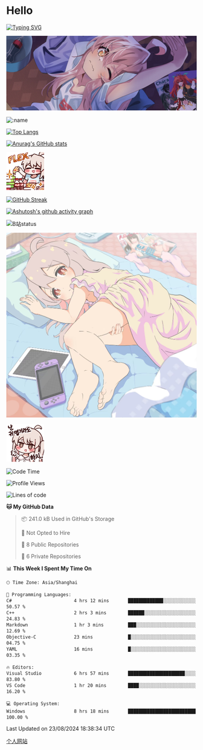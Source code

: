 # Hello

[![Typing SVG](https://readme-typing-svg.demolab.com?font=Fira+Code&pause=1000&color=F78FDE&width=435&lines=%E6%AC%A2%E8%BF%8E%E5%A4%A7%E4%BD%AC%E6%9D%A5%E8%AE%BF0v0)](https://git.io/typing-svg)

![bg.webp](bg.webp)

![:name](https://count.getloli.com/get/@hk416?theme=rule34)

[![Top Langs](https://github-readme-stats.vercel.app/api/top-langs/?username=qq583044063qq&locale=cn&hide=javascript,html,css&theme=tokyonight)](https://github.com/anuraghazra/github-readme-stats)

[![Anurag's GitHub stats](https://github-readme-stats.vercel.app/api?username=qq583044063qq&count_private=true&show_icons=true&locale=cn&theme=tokyonight)](https://github.com/anuraghazra/github-readme-stats)

![baimeng.png](mahiro_flex.png)

[![GitHub Streak](https://streak-stats.demolab.com/?user=qq583044063qq&locale=zh_Hans&theme=tokyonight)](https://git.io/streak-stats)

[![Ashutosh's github activity graph](https://github-readme-activity-graph.vercel.app/graph?username=qq583044063qq&theme=tokyo-night)](https://github.com/ashutosh00710/github-readme-activity-graph)

![B站status](https://stats.justsong.cn/api/bilibili/?id=3931848&lang=zh-CN&theme=dark)

![mahiroshuiyi.jpg](assets/mahiroshuiyi.jpg)

![baimeng.png](mahiro.png)
<!--START_SECTION:waka-->
![Code Time](http://img.shields.io/badge/Code%20Time-1%2C040%20hrs%2034%20mins-blue)

![Profile Views](http://img.shields.io/badge/Profile%20Views-59-blue)

![Lines of code](https://img.shields.io/badge/From%20Hello%20World%20I%27ve%20Written-905.3%20thousand%20lines%20of%20code-blue)

**🐱 My GitHub Data** 

> 📦 241.0 kB Used in GitHub's Storage 
 > 
> 🚫 Not Opted to Hire
 > 
> 📜 8 Public Repositories 
 > 
> 🔑 6 Private Repositories 
 > 
📊 **This Week I Spent My Time On** 

```text
🕑︎ Time Zone: Asia/Shanghai

💬 Programming Languages: 
C#                       4 hrs 12 mins       █████████████░░░░░░░░░░░░   50.57 % 
C++                      2 hrs 3 mins        ██████░░░░░░░░░░░░░░░░░░░   24.83 % 
Markdown                 1 hr 3 mins         ███░░░░░░░░░░░░░░░░░░░░░░   12.69 % 
Objective-C              23 mins             █░░░░░░░░░░░░░░░░░░░░░░░░   04.75 % 
YAML                     16 mins             █░░░░░░░░░░░░░░░░░░░░░░░░   03.35 % 

🔥 Editors: 
Visual Studio            6 hrs 57 mins       █████████████████████░░░░   83.80 % 
VS Code                  1 hr 20 mins        ████░░░░░░░░░░░░░░░░░░░░░   16.20 % 

💻 Operating System: 
Windows                  8 hrs 18 mins       █████████████████████████   100.00 % 
```


 Last Updated on 23/08/2024 18:38:34 UTC
<!--END_SECTION:waka-->

[个人网站](https://blog.ayatsukinora.org.cn)
